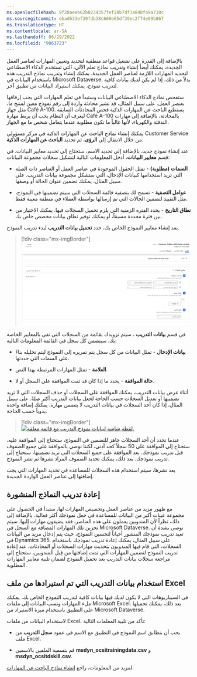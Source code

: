 ```yaml
---
ms.openlocfilehash: 9f28aeeb62b8234357fef28b7df3a848f49a710c
ms.sourcegitcommit: ebad633ef39fdb38c600e65df39ec2f74e09b867
ms.translationtype: HT
ms.contentlocale: ar-SA
ms.lasthandoff: 06/29/2022
ms.locfileid: "9063723"
---
```

بالإضافة إلى القدرة على تشغيل قواعد منطقية لتحديد وتعيين المهارات لعناصر العمل الجديدة، يمكنك أيضاً إنشاء وتدريب نماذج تعلم الآلي، التي تستخدم الذكاء الاصطناعي لتحديد المهارات اللازمة لعناصر العمل الجديدة. يمكنك إنشاء وتدريب نماذج التدريب هذه باستخدام البيانات في Microsoft Dataverse. بدلاً من ذلك، إذا لم يكن لديك بيانات كافية لتدريب نموذج، يمكنك استيراد البيانات من تطبيق آخر.

ستفحص نماذج الذكاء الاصطناعي البيانات وستبدأ في تعلم المهارات التي يجب إرفاقها بعنصر العمل. على سبيل المثال، قد تشير محادثة واردة إلى رقم نموذج معين لمنتج ما، مثل جهاز Café A-100. يستطيع الباحث عن المهارات الذكية فحص المحادثات السابقة ليعرف أن النظام يجب أن يربط مهارة Café A-100 بالمحادثة، بالإضافة إلى مهارات التدفئة والكهرباء، لأنها غالباً ما تكون مطلوبة عندما يتعامل شخص ما مع الجهاز.

يمكنك إنشاء نماذج الباحث عن المهارات الذكية في مركز مسؤولي Customer Service من خلال الانتقال إلى **الرؤى**، ثم تحديد **الباحث عن المهارات الذكية**.

عند إنشاء نموذج جديد، بالإضافة إلى تحديد الاسم، ستحتاج إلى تحديد معايير البيانات. في قسم **معايير البيانات**، أدخل المعلومات التالية لتشكيل سجلات مجموعة البيانات:

-   **السمات (مطلوبة)** - تمثل الحقول الموجودة في عناصر العمل أو العناصر ذات الصلة التي تريد استخدامها كبيانات الإدخال، التي ستشكل مجموعة بيانات التدريب. على سبيل المثال، يمكنك تضمين عنوان الحالة أو وصفها.

-   **عوامل التصفية** - تسمح لك بتصفية قائمة السجلات التي سيتم تضمينها في النموذج، مثل التقييد لتضمين الحالات التي تم إرسالها بواسطة العملاء في منطقة معينة فقط.

-   **نطاق التاريخ** - يحدد الفترة الزمنية التي يلزم تحميل السجلات فيها. يمكنك الاختيار من بين فترة محددة مسبقاً، أو يمكنك توفير نطاق بيانات مخصص خاص بك.

بعد إنشاء معايير النموذج الخاص بك، حدد **تحميل بيانات التدريب** لبدء تدريب النموذج.

> [!div class="mx-imgBorder"]
> [![لقطة شاشة لتفاصيل تكوين نموذج الباحث عن المهارات الذكية.](../media/intelligent-skill-model.png)](../media/intelligent-skill-model.png#lightbox)

في قسم **بيانات التدريب** ، سيتم تزويدك بقائمة من السجلات التي تفي بالمعايير الخاصة بك. سيتضمن كل سجل في القائمة المعلومات التالية:

-   **بيانات الإدخال** - تمثل البيانات من كل سجل يتم تمريره إلى النموذج ليتم تحليله بناءً على السمات التي حددتها.

-   **العلامة** - تمثل المهارات المرتبطة بهذا النص.

-   **حالة الموافقة** - يحدد ما إذا كان قد تمت الموافقة على السجل أو لا.

أثناء عرض بيانات التدريب، يمكنك الموافقة على السجلات أو حذف السجلات التي لا تريد تضمينها أو تعديل السجلات حسب الحاجة لجعل بيانات التدريب أكثر صلةً. على سبيل المثال، إذا كان أحد السجلات في بيانات التدريب لا يتضمن مهارة، يمكنك إضافة واحدة يدوياً حسب الحاجة.

> [!div class="mx-imgBorder"]
> [![لقطة شاشة لبيانات نموذج التدريب مع قائمة معلقة.](../media/training-model.png)](../media/training-model.png#lightbox)

عندما تحدد أن أحد السجلات جاهز للتضمين في النموذج، ستحتاج إلى الموافقة عليه. ستحتاج إلى الموافقة على 50 سجلاً كحد أدنى، لكننا نوصي بالموافقة على جميع الصفوف قبل تدريب نموذجك. بعد الموافقة على جميع السجلات التي تريد تضمينها، ستحتاج إلى تدريب نموذجك. بعد ذلك، يمكنك تحديد الصفوف المراد نشرها ثم نشر النموذج.

بعد نشرها، سيتم استخدام هذه السجلات للمساعدة في تحديد المهارات التي يجب إضافتها إلى عناصر العمل الواردة الجديدة.

## <a name="retrain-published-models"></a>إعادة تدريب النماذج المنشورة

مع ظهور مزيد من عناصر العمل وتخصيص المهارات لها، ستبدأ في الحصول على مجموعة عينات أكبر من البيانات للمساعدة في جعل نموذجك أكثر فعالية. بالإضافة إلى ذلك، نظراً لأن المندوبين يعملون على هذه العناصر، فقد يضيفون مهارات إليها. سيتم تخزين تلك المهارات المضافة مع السجل في Microsoft Dataverse. نوصي بشدة أن تعيد تدريب نموذجك المنشور أحياناً لتحسين النموذج، حيث يتم إدخال مزيد من البيانات في Dynamics 365. على سبيل المثال، يمكنك إعادة تدريب نموذجك باستخدام السجلات، التي قام فيها المندوبون بتحديث مهارات السجلات أو المحادثات. عند إعادة تدريب النموذج لتضمين المهارات التي تمت إضافتها من قِبل المندوبين، ستحتاج إلى مراجعة سجلات بيانات التدريب بعد تحميل النموذج لضمان تلبية معايير المهارات المطلوبة.

## <a name="use-training-data-thats-imported-from-an-excel-file"></a>استخدام بيانات التدريب التي تم استيرادها من ملف Excel

في السيناريوهات التي لا يكون لديك فيها بيانات كافية لتدريب النموذج الخاص بك، يمكنك ملء المهارات ونسب البيانات إلى ملفات Microsoft Excel. بعد ذلك، يمكنك تحميلها على التطبيق باستخدام ميزة الاستيراد من Microsoft Dataverse.

لاستخدام البيانات من ملفات Excel، تأكد من تلبية المعلمات التالية:

-   يجب أن يتطابق اسم النموذج في التطبيق مع الاسم في عمود **سجل التدريب** من ملف Excel.

-   قم بتسمية الملفين بالاسمين **msdyn_ocsitrainingdata.csv** و **msdyn_ocsitdskill.csv**.

لمزيد من المعلومات، راجع [إنشاء نماذج الباحث عن المهارات](/dynamics365/customer-service/set-up-skill-based-routing?tabs=customerserviceadmincenter?azure-portal=true#create-skill-finder-models).
